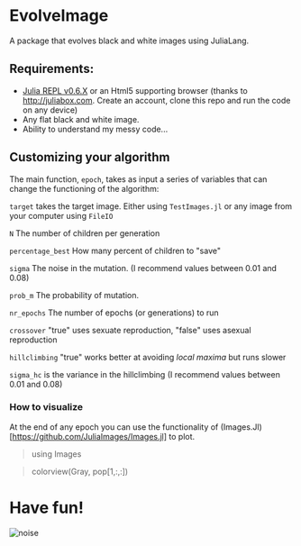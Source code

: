 # EvolveImage
A package that evolves black and white images using JuliaLang.


## Requirements:

- [Julia REPL v0.6.X](https://julialang.org/downloads/) or an Html5 supporting browser (thanks to http://juliabox.com. Create an account, clone this repo and run the code on any device)
- Any flat black and white image.
- Ability to understand my messy code...

## Customizing your algorithm

The main function, `epoch`, takes as input a series of variables that can change the functioning of the algorithm:


`target` takes the target image. Either using `TestImages.jl` or any image from your computer using `FileIO`

`N` The number of children per generation

`percentage_best` How many percent of children to "save"

`sigma` The noise in the mutation. (I recommend values between 0.01 and 0.08)

`prob_m` The probability of mutation.

`nr_epochs` The number of epochs (or generations) to run

`crossover` "true" uses sexuate reproduction, "false" uses asexual reproduction

`hillclimbing` "true" works better at avoiding *local maxima* but runs slower

`sigma_hc` is the variance in the hillclimbing (I recommend values between 0.01 and 0.08)


### How to visualize
At the end of any epoch you can use the functionality of (Images.Jl)[https://github.com/JuliaImages/Images.jl] to plot.
>using Images

>colorview(Gray, pop[1,:,:])

# Have fun!
![noise](/images/noise.png)
